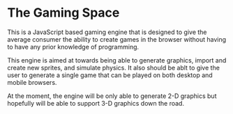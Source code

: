 # The Gaming Space

This is a JavaScript based gaming engine that is designed to give the average consumer the ability to create games in the browser without having to have any prior knowledge of programming.

This engine is aimed at towards being able to generate graphics, import and create new sprites, and simulate physics. It also should be ablt to give the user to generate a single game that can be played on both desktop and mobile browsers.

At the moment, the engine will be only able to generate 2-D graphics but hopefully will be able to support 3-D graphics down the road.
